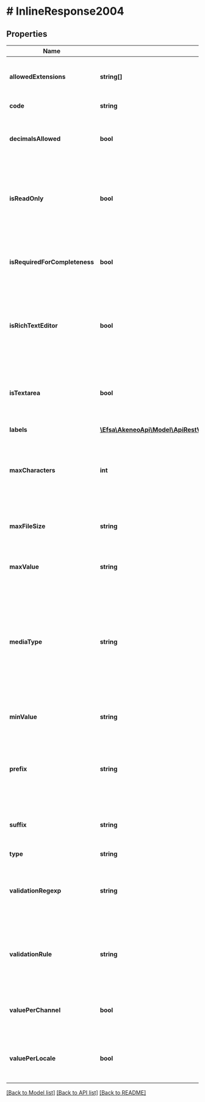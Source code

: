 # # InlineResponse2004

## Properties

Name | Type | Description | Notes
------------ | ------------- | ------------- | -------------
**allowedExtensions** | **string[]** | Extensions allowed when the attribute type is &#x60;media_file&#x60; | [optional]
**code** | **string** | Attribute code |
**decimalsAllowed** | **bool** | Whether decimals are allowed when the attribute type is &#x60;number&#x60; | [optional] [default to false]
**isReadOnly** | **bool** | Whether the attribute should be in read only mode only in the UI, but you can still update it with the API | [optional] [default to false]
**isRequiredForCompleteness** | **bool** | Whether the attribute should be part of the record&#39;s completeness calculation | [optional] [default to false]
**isRichTextEditor** | **bool** | Whether the UI should display a rich text editor instead of a simple text area when the attribute type is &#x60;text&#x60; | [optional]
**isTextarea** | **bool** | Whether the UI should display a text area instead of a simple field when the attribute type is &#x60;text&#x60; | [optional] [default to false]
**labels** | [**\Efsa\AkeneoApi\Model\ApiRestV1AssetFamiliesAssetFamilyCodeAttributesLabels**](ApiRestV1AssetFamiliesAssetFamilyCodeAttributesLabels.md) |  | [optional]
**maxCharacters** | **int** | Maximum number of characters allowed for the value of the attribute when the attribute type is &#x60;text&#x60; | [optional]
**maxFileSize** | **string** | Max file size in MB when the attribute type is &#x60;media_file&#x60; | [optional]
**maxValue** | **string** | Maximum value allowed when the attribute type is &#x60;number&#x60; | [optional]
**mediaType** | **string** | For the &#x60;media_link&#x60; attribute type, it is the type of the media behind the url, to allow its preview in the PIM. For the &#x60;media_file&#x60; attribute type, it is the type of the file. |
**minValue** | **string** | Minimum value allowed when the attribute type is &#x60;number&#x60; | [optional]
**prefix** | **string** | Prefix of the &#x60;media_link&#x60; attribute type. The common url root that prefixes the link to the media | [optional]
**suffix** | **string** | Suffix of the &#x60;media_link&#x60; attribute type. The common url suffix for the media | [optional]
**type** | **string** | Attribute type |
**validationRegexp** | **string** | Regexp expression used to validate the attribute value when the attribute type is &#x60;text&#x60; | [optional]
**validationRule** | **string** | Validation rule type used to validate the attribute value when the attribute type is &#x60;text&#x60; | [optional] [default to VALIDATION_RULE_NONE]
**valuePerChannel** | **bool** | Whether the attribute is scopable, i.e. can have one value by channel | [optional] [default to false]
**valuePerLocale** | **bool** | Whether the attribute is localizable, i.e. can have one value by locale | [optional] [default to false]

[[Back to Model list]](../../README.md#models) [[Back to API list]](../../README.md#endpoints) [[Back to README]](../../README.md)
